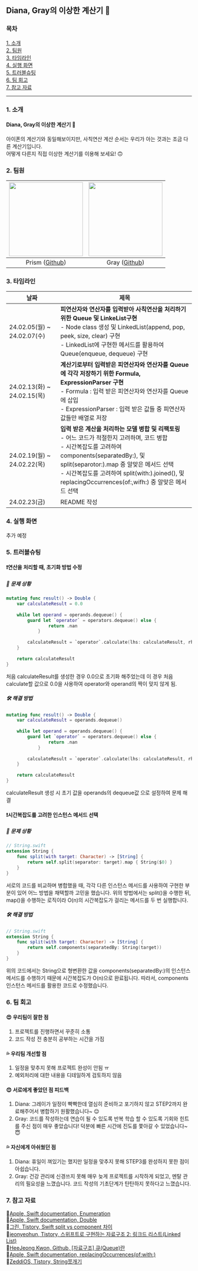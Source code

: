 ## Diana, Gray의 이상한 계산기 🧮

### 목차
[1. 소개](#1-소개)  
[2. 팀원](#2-팀원)  
[3. 타임라인](#3-타임라인)  
[4. 실행 화면](#4-실행-화면)  
[5. 트러블슈팅](#5-트러블슈팅)  
[6. 팀 회고](#6-팀-회고)  
[7. 참고 자료](#7-참고-자료)  

---
### 1. 소개
#### **Diana, Gray의 이상한 계산기 🧮**
 아이폰의 계산기와 동일해보이지만, 사칙연산 계산 순서는 우리가 아는 것과는 조금 다른 계산기입니다.</br>
 어떻게 다른지 직접 이상한 계산기를 이용해 보세요! 🙃

### 2. 팀원
| <img src="https://avatars.githubusercontent.com/u/57698939?v=4" width="200"> | <img src="https://avatars.githubusercontent.com/u/139211436?v=4" width="200"> |
| :---: | :---: |
| Prism ([Github](https://github.com/Diana-yjh/)) | Gray ([Github](https://github.com/yawoong2)) |

### 3. 타임라인
| 날짜 | 제목 |
| --- | --- |
| 24.02.05(월) ~ 24.02.07(수) | __피연산자와 연산자를 입력받아 사칙연산을 처리하기 위한 Queue 및 LinkeList구현__ </br> - Node class 생성 및 LinkedList(append, pop, peek, size, clear) 구현</br> - LinkedList에 구현한 메서드를 활용하여 Queue(enqueue, dequeue) 구현 |
| 24.02.13(화) ~ 24.02.15(목) | __계산기로부터 입력받은 피연산자와 연산자를 Queue에 각각 저장하기 위한 Formula, ExpressionParser 구현__</br> - Formula : 입력 받은 피연산자와 연산자를 Queue에 삽입</br> - ExpressionParser : 입력 받은 값들 중 피연산자 값들만 배열로 저장
| 24.02.19(월) ~ 24.02.22(목) | __입력 받은 계산을 처리하는 모델 병합 및 리팩토링__</br> - 어느 코드가 적절한지 고려하며, 코드 병합</br> - 시간복잡도를 고려하여 components(separatedBy:), 및 split(separotor:).map 중 알맞은 메서드 선택</br> - 시간복잡도를 고려하여 split(with:).joined(), 및 replacingOccurrences(of:,wifh:) 중 알맞은 메서드 선택|
| 24.02.23(금) | README 작성 |

### 4. 실행 화면
추가 예정

### 5. 트러블슈팅

#### ❗️연산을 처리할 때, 초기화 방법 수정
##### 📌 문제 상황
```swift
mutating func result() -> Double {
    var calculateResult = 0.0
        
    while let operand = operands.dequeue() {
        guard let `operator` = operators.dequeue() else {
                return .nan
            }
            
        calculateResult = `operator`.calculate(lhs: calculateResult, rhs: operand)
    }
        
    return calculateResult
}
```
처음 calculateResult를 생성한 경우 0.0으로 초기화 해주었는데 이 경우 처음 calculate할 값으로 0.0을 사용하여 operator와 operand의 짝이 맞지 않게 됨.

##### 🛠️ 해결 방법
```swift
mutating func result() -> Double {
    var calculateResult = operands.dequeue()
        
    while let operand = operands.dequeue() {
        guard let `operator` = operators.dequeue() else {
                return .nan
            }
            
        calculateResult = `operator`.calculate(lhs: calculateResult, rhs: operand)
    }
        
    return calculateResult
}
```
calculateResult 생성 시 초기 값을 operands의 dequeue값 으로 설정하여 문제 해결

#### ❗️시간복잡도를 고려한 인스턴스 메서드 선택
##### 📌 문제 상황
```swift
// String.swift
extension String {
    func split(with target: Character) -> [String] {
        return self.split(separator: target).map { String($0) }
    }
}
```
서로의 코드를 비교하며 병합했을 때, 각각 다른 인스턴스 메서드를 사용하여 구현한 부분이 있어 어느 방법을 채택할까 고민을 했습니다.
 위의 방법에서는 split()을 수행한 뒤, map()을 수행하는 로직이라 O(n)의 시간복잡도가 걸리는 메서드를 두 번 실행합니다.

##### 🛠️ 해결 방법
```swift
// String.swift
extension String {
    func split(with target: Character) -> [String] {
        return self.components(separatedBy: String(target))
    }
}
```
 위의 코드에서는 String으로 형변환한 값을 components(separatedBy:)의 인스턴스 메서드를 수행하기 때문에 시간복잡도가 O(n)으로 완료됩니다. 따라서, components 인스턴스 메서드를 활용한 코드로 수정했습니다.

### 6. 팀 회고
#### 😍 우리팀이 잘한 점
1. 프로젝트를 진행하면서 꾸준히 소통
2. 코드 작성 전 충분히 공부하는 시간을 가짐

#### 💦 우리팀 개선할 점
1. 일정을 맞추지 못해 프로젝트 완성이 안됨 ㅠ
2. 예외처리에 대한 내용을 디테일하게 검토하지 않음

#### 😊 서로에게 좋았던 점 피드백
1. Diana: 그레이가 일정이 빡빡한데 열심히 준비하고 포기하지 않고 STEP2까지 완료해주어서 병합하기 원활했습니다~ 😌
2. Gray: 코드를 작성하는데 연습이 될 수 있도록 반복 학습 할 수 있도록 기회와 힌트를 주신 점이 매우 좋았습니다! 덕분에 빠른 시간에 진도를 쫓아갈 수 있었습니다~ 😇

#### 💦 자신에게 아쉬웠던 점
1. Diana: 휴일이 껴있기는 했지만 일정을 맞추지 못해 STEP3를 완성하지 못한 점이 아쉽습니다.
2. Gray: 건강 관리에 신경쓰지 못해 매우 늦게 프로젝트를 시작하게 되었고, 멘탈 관리의 필요성을 느꼈습니다. 코드 작성의 기초단계가 탄탄하지 못하다고 느꼈습니다.

### 7. 참고 자료
📍[Apple, Swift documentation, Enumeration](<https://docs.swift.org/swift-book/documentation/the-swift-programming-language/enumerations/>)  
📍[Apple, Swift documentation, Double](<https://developer.apple.com/documentation/swift/double>)  
📍[그린, Tistory, Swift split vs component 차이](<https://green1229.tistory.com/318>)  
📍[jeonyeohun, Tistory, 스위프트로 구현하는 자료구조 2: 링크드 리스트(Linked List)](<https://jeonyeohun.tistory.com/320>)  
📍[HeeJeong Kwon, Github, [자료구조] 큐(Queue)란](<https://gmlwjd9405.github.io/2018/08/02/data-structure-queue.html>)  
📍[Apple, Swift documentation, replacingOccurrences(of:with:)](<https://developer.apple.com/documentation/foundation/nsstring/1412937-replacingoccurrences>)  
📍[ZeddiOS, Tistory, String쪼개기](<https://zeddios.tistory.com/74>)



